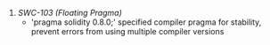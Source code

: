 1. *SWC-103 (Floating Pragma)*
    - 'pragma solidity 0.8.0;' specified compiler pragma for stability, prevent errors from using multiple compiler versions

    
